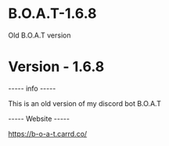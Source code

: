 # B.O.A.T-1.6.8
Old B.O.A.T version

# Version - 1.6.8

----- info -----

This is an old version of my discord bot B.O.A.T

----- Website ----- 

https://b-o-a-t.carrd.co/
